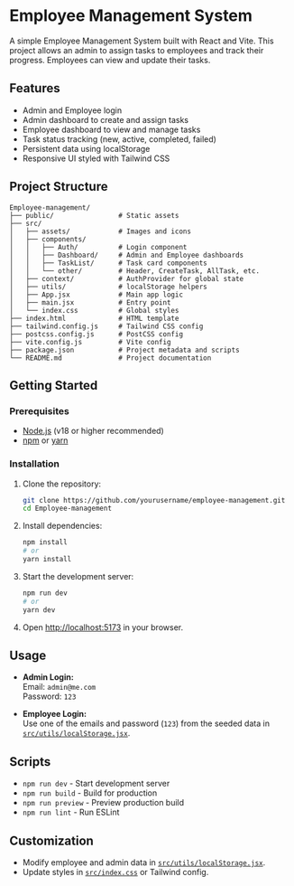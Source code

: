 # Employee Management System

A simple Employee Management System built with React and Vite. This project allows an admin to assign tasks to employees and track their progress. Employees can view and update their tasks.

## Features

- Admin and Employee login
- Admin dashboard to create and assign tasks
- Employee dashboard to view and manage tasks
- Task status tracking (new, active, completed, failed)
- Persistent data using localStorage
- Responsive UI styled with Tailwind CSS

## Project Structure

```
Employee-management/
├── public/                # Static assets
├── src/
│   ├── assets/            # Images and icons
│   ├── components/
│   │   ├── Auth/          # Login component
│   │   ├── Dashboard/     # Admin and Employee dashboards
│   │   ├── TaskList/      # Task card components
│   │   └── other/         # Header, CreateTask, AllTask, etc.
│   ├── context/           # AuthProvider for global state
│   ├── utils/             # localStorage helpers
│   ├── App.jsx            # Main app logic
│   ├── main.jsx           # Entry point
│   └── index.css          # Global styles
├── index.html             # HTML template
├── tailwind.config.js     # Tailwind CSS config
├── postcss.config.js      # PostCSS config
├── vite.config.js         # Vite config
├── package.json           # Project metadata and scripts
└── README.md              # Project documentation
```

## Getting Started

### Prerequisites

- [Node.js](https://nodejs.org/) (v18 or higher recommended)
- [npm](https://www.npmjs.com/) or [yarn](https://yarnpkg.com/)

### Installation

1. Clone the repository:
   ```sh
   git clone https://github.com/yourusername/employee-management.git
   cd Employee-management
   ```

2. Install dependencies:
   ```sh
   npm install
   # or
   yarn install
   ```

3. Start the development server:
   ```sh
   npm run dev
   # or
   yarn dev
   ```

4. Open [http://localhost:5173](http://localhost:5173) in your browser.

## Usage

- **Admin Login:**  
  Email: `admin@me.com`  
  Password: `123`

- **Employee Login:**  
  Use one of the emails and password (`123`) from the seeded data in [`src/utils/localStorage.jsx`](src/utils/localStorage.jsx).

## Scripts

- `npm run dev` - Start development server
- `npm run build` - Build for production
- `npm run preview` - Preview production build
- `npm run lint` - Run ESLint

## Customization

- Modify employee and admin data in [`src/utils/localStorage.jsx`](src/utils/localStorage.jsx).
- Update styles in [`src/index.css`](src/index.css) or Tailwind config.
